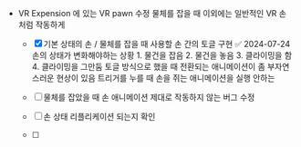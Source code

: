 - VR Expension 에 있는 VR pawn 수정 물체를 잡을 때 이외에는 일반적인 VR 손 처럼 작동하게 
  - [x] 기본 상태의 손  / 물체를 잡을 때 사용할 손 간의 토글 구현 ✅ 2024-07-24
        손의 상태가 변화해야하는 상황 
        1. 물건을 잡음
        2. 물건을 놓음
        3. 클라이밍을 함
        4. 클라이밍을 그만둠
        토글 방식으로 했을 때 전환되는 애니메이션이 좀 부자연 스러운 현상이 있음
        트리거를 누를 때 손을 쥐는 애니메이션을 실행 안하는
        
  - [ ] 물체를 잡았을 때 손 애니메이션 제대로 작동하지 않는 버그 수정 
  - [ ] 손 상태 리플리케이션 되는지 확인 
  - [ ] 